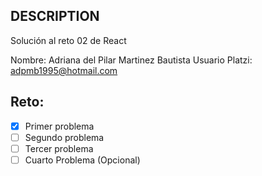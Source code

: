 ## DESCRIPTION

Solución al reto 02 de React

Nombre: Adriana del Pilar Martinez Bautista
Usuario Platzi: adpmb1995@hotmail.com

## Reto:
  - [x] Primer problema
  - [ ] Segundo problema
  - [ ] Tercer problema
  - [ ] Cuarto Problema (Opcional)